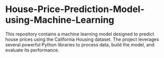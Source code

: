 # House-Price-Prediction-Model-using-Machine-Learning
This repository contains a machine learning model designed to predict house prices using the California Housing dataset. The project leverages several powerful Python libraries to process data, build the model, and evaluate its performance.
